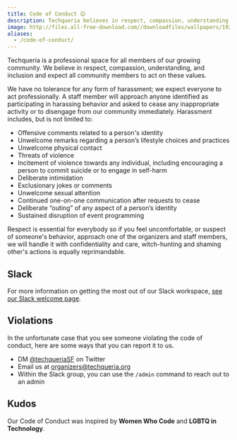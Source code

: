 ```yaml
---
title: Code of Conduct 😌
description: Techqueria believes in respect, compassion, understanding and inclusion and expect all community members to act in accordance to these values.
image: http://files.all-free-download.com//downloadfiles/wallpapers/1920_1200/peaceful_lake_wallpaper_landscape_nature_1208.jpg
aliases:
  - /code-of-conduct/
---
```


Techqueria is a professional space for all members of our growing community. We believe in respect, compassion, understanding, and inclusion and expect all community members to act on these values.

We have no tolerance for any form of harassment; we expect everyone to act professionally. A staff member will approach anyone identified as participating in harassing behavior and asked to cease any inappropriate activity or to disengage from our community immediately. Harassment includes, but is not limited to:

- Offensive comments related to a person's identity
- Unwelcome remarks regarding a person’s lifestyle choices and practices
- Unwelcome physical contact
- Threats of violence
- Incitement of violence towards any individual, including encouraging a person to commit suicide or to engage in self-harm
- Deliberate intimidation
- Exclusionary jokes or comments
- Unwelcome sexual attention
- Continued one-on-one communication after requests to cease
- Deliberate “outing” of any aspect of a person’s identity
- Sustained disruption of event programming

Respect is essential for everybody so if you feel uncomfortable, or suspect of someone's behavior, approach one of the organizers and staff members, we will handle it with confidentiality and care, witch-hunting and shaming other's actions is equally reprimandable.

## Slack

For more information on getting the most out of our Slack workspace, [see our Slack welcome page](/slack/).

## Violations

In the unfortunate case that you see someone violating the code of conduct, here are some ways that you can report it to us.

- DM [@techqueriaSF](https://twitter.com/techqueriasf) on Twitter
- Email us at [organizers@techqueria.org](mailto:organizers@techqueria.org)
- Within the Slack group, you can use the `/admin` command to reach out to an admin

## Kudos

Our Code of Conduct was inspired by **Women Who Code** and **LGBTQ in Technology**.

